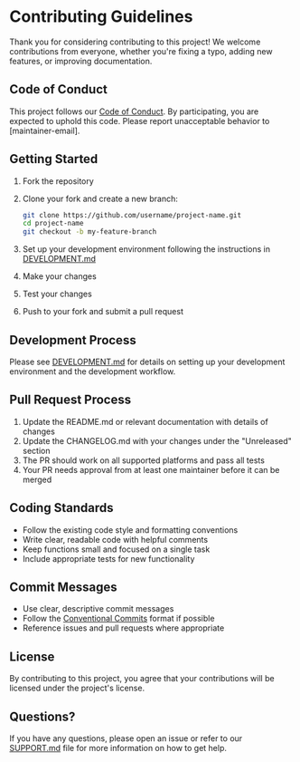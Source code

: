 # Contributing Guidelines
Thank you for considering contributing to this project! We welcome contributions from everyone, whether you're fixing a typo, adding new features, or improving documentation.

## Code of Conduct
This project follows our [Code of Conduct](CODE_OF_CONDUCT.md). By participating, you are expected to uphold this code. Please report unacceptable behavior to [maintainer-email].

## Getting Started

1. Fork the repository
2. Clone your fork and create a new branch:
   ```bash
   git clone https://github.com/username/project-name.git
   cd project-name
   git checkout -b my-feature-branch
   ```

1. Set up your development environment following the instructions in [DEVELOPMENT.md](DEVELOPMENT.md)
2. Make your changes
3. Test your changes
4. Push to your fork and submit a pull request

## Development Process
Please see [DEVELOPMENT.md](DEVELOPMENT.md) for details on setting up your development environment and the development workflow.

## Pull Request Process

1. Update the README.md or relevant documentation with details of changes
2. Update the CHANGELOG.md with your changes under the "Unreleased" section
3. The PR should work on all supported platforms and pass all tests
4. Your PR needs approval from at least one maintainer before it can be merged

## Coding Standards

- Follow the existing code style and formatting conventions
- Write clear, readable code with helpful comments
- Keep functions small and focused on a single task
- Include appropriate tests for new functionality

## Commit Messages

- Use clear, descriptive commit messages
- Follow the [Conventional Commits](https://www.conventionalcommits.org/) format if possible
- Reference issues and pull requests where appropriate

## License
By contributing to this project, you agree that your contributions will be licensed under the project's license.

## Questions?
If you have any questions, please open an issue or refer to our [SUPPORT.md](SUPPORT.md) file for more information on how to get help.

